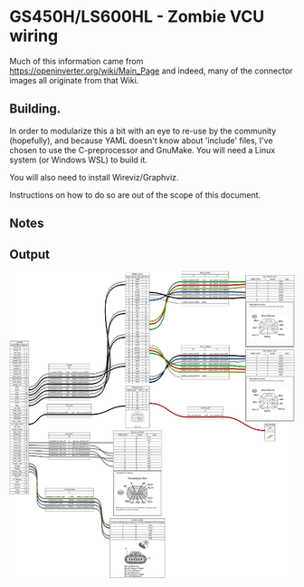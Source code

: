 # GS450H/LS600HL - Zombie VCU wiring

Much of this information came from https://openinverter.org/wiki/Main_Page and indeed, many of the connector images all originate from that Wiki.

## Building.

In order to modularize this a bit with an eye to re-use by the community (hopefully),  and because YAML doesn't know about 'include' files, I've chosen to use the C-preprocessor and GnuMake. You will need a Linux system (or Windows WSL) to build it.  

You will also need to install Wireviz/Graphviz.

Instructions on how to do so are out of the scope of this document.

## Notes

## Output
![Wiring harness](zombie.png)
